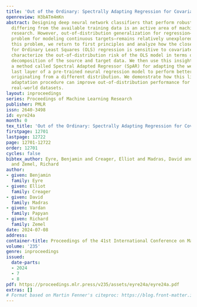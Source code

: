 ```yaml
---
title: 'Out of the Ordinary: Spectrally Adapting Regression for Covariate Shift'
openreview: H3bATm4mKn
abstract: Designing deep neural network classifiers that perform robustly on distributions
  differing from the available training data is an active area of machine learning
  research. However, out-of-distribution generalization for regression—the analogous
  problem for modeling continuous targets—remains relatively unexplored. To tackle
  this problem, we return to first principles and analyze how the closed-form solution
  for Ordinary Least Squares (OLS) regression is sensitive to covariate shift. We
  characterize the out-of-distribution risk of the OLS model in terms of the eigenspectrum
  decomposition of the source and target data. We then use this insight to propose
  a method called Spectral Adapted Regressor (SpAR) for adapting the weights of the
  last layer of a pre-trained neural regression model to perform better on input data
  originating from a different distribution. We demonstrate how this lightweight spectral
  adaptation procedure can improve out-of-distribution performance for synthetic and
  real-world datasets.
layout: inproceedings
series: Proceedings of Machine Learning Research
publisher: PMLR
issn: 2640-3498
id: eyre24a
month: 0
tex_title: 'Out of the Ordinary: Spectrally Adapting Regression for Covariate Shift'
firstpage: 12701
lastpage: 12722
page: 12701-12722
order: 12701
cycles: false
bibtex_author: Eyre, Benjamin and Creager, Elliot and Madras, David and Papyan, Vardan
  and Zemel, Richard
author:
- given: Benjamin
  family: Eyre
- given: Elliot
  family: Creager
- given: David
  family: Madras
- given: Vardan
  family: Papyan
- given: Richard
  family: Zemel
date: 2024-07-08
address:
container-title: Proceedings of the 41st International Conference on Machine Learning
volume: '235'
genre: inproceedings
issued:
  date-parts:
  - 2024
  - 7
  - 8
pdf: https://proceedings.mlr.press/v235/assets/eyre24a/eyre24a.pdf
extras: []
# Format based on Martin Fenner's citeproc: https://blog.front-matter.io/posts/citeproc-yaml-for-bibliographies/
---
```

